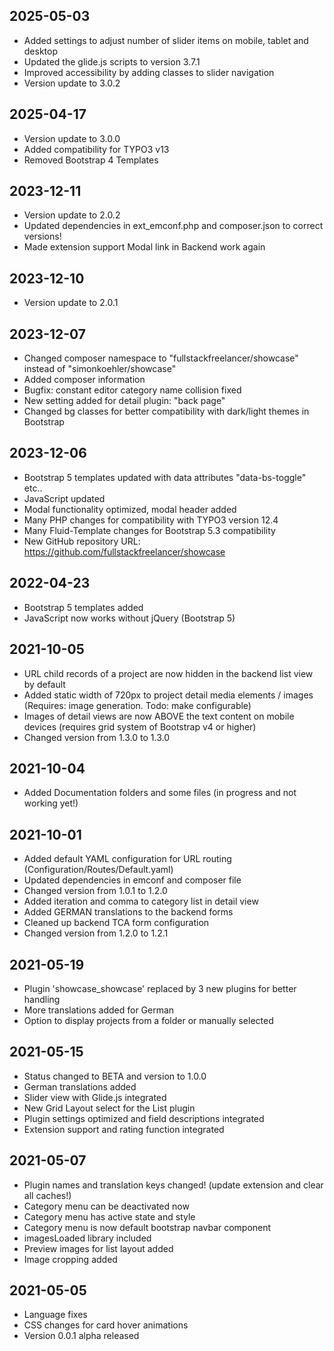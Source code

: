 ## 2025-05-03
- Added settings to adjust number of slider items on mobile, tablet and desktop
- Updated the glide.js scripts to version 3.7.1
- Improved accessibility by adding classes to slider navigation
- Version update to 3.0.2

## 2025-04-17
- Version update to 3.0.0
- Added compatibility for TYPO3 v13
- Removed Bootstrap 4 Templates

## 2023-12-11
- Version update to 2.0.2
- Updated dependencies in ext_emconf.php and composer.json to correct versions!
- Made extension support Modal link in Backend work again

## 2023-12-10
- Version update to 2.0.1

## 2023-12-07
- Changed composer namespace to "fullstackfreelancer/showcase" instead of "simonkoehler/showcase"
- Added composer information
- Bugfix: constant editor category name collision fixed
- New setting added for detail plugin: "back page"
- Changed bg classes for better compatibility with dark/light themes in Bootstrap

## 2023-12-06
- Bootstrap 5 templates updated with data attributes "data-bs-toggle" etc..
- JavaScript updated
- Modal functionality optimized, modal header added
- Many PHP changes for compatibility with TYPO3 version 12.4
- Many Fluid-Template changes for Bootstrap 5.3 compatibility
- New GitHub repository URL: https://github.com/fullstackfreelancer/showcase

## 2022-04-23
- Bootstrap 5 templates added
- JavaScript now works without jQuery (Bootstrap 5)

## 2021-10-05
- URL child records of a project are now hidden in the backend list view by default
- Added static width of 720px to project detail media elements / images (Requires: image generation. Todo: make configurable)
- Images of detail views are now ABOVE the text content on mobile devices (requires grid system of Bootstrap v4 or higher)
- Changed version from 1.3.0 to 1.3.0

## 2021-10-04
- Added Documentation folders and some files (in progress and not working yet!)

## 2021-10-01
- Added default YAML configuration for URL routing (Configuration/Routes/Default.yaml)
- Updated dependencies in emconf and composer file
- Changed version from 1.0.1 to 1.2.0
- Added iteration and comma to category list in detail view
- Added GERMAN translations to the backend forms
- Cleaned up backend TCA form configuration
- Changed version from 1.2.0 to 1.2.1

## 2021-05-19
- Plugin 'showcase_showcase' replaced by 3 new plugins for better handling
- More translations added for German
- Option to display projects from a folder or manually selected

## 2021-05-15
- Status changed to BETA and version to 1.0.0
- German translations added
- Slider view with Glide.js integrated
- New Grid Layout select for the List plugin
- Plugin settings optimized and field descriptions integrated
- Extension support and rating function integrated

## 2021-05-07
- Plugin names and translation keys changed! (update extension and clear all caches!)
- Category menu can be deactivated now
- Category menu has active state and style
- Category menu is now default bootstrap navbar component
- imagesLoaded library included
- Preview images for list layout added
- Image cropping added

## 2021-05-05
- Language fixes
- CSS changes for card hover animations
- Version 0.0.1 alpha released
